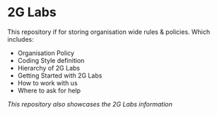 # 2G Labs
This repository if for storing organisation wide rules & policies. Which includes:
- Organisation Policy
- Coding Style definition
- Hierarchy of 2G Labs
- Getting Started with 2G Labs
- How to work with us
- Where to ask for help

_This repository also showcases the 2G Labs information_
